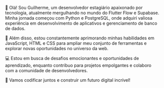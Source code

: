 👋 Olá! Sou Guilherme, um desenvolvedor estagiário apaixonado por tecnologia, atualmente mergulhando no mundo do Flutter Flow e Supabase. Minha jornada começou com Python e PostgreSQL, onde adquiri valiosa experiência em desenvolvimento de aplicativos e gerenciamento de banco de dados.

🌱 Além disso, estou constantemente aprimorando minhas habilidades em JavaScript, HTML e CSS para ampliar meu conjunto de ferramentas e explorar novas oportunidades no universo da web.

💻 Estou em busca de desafios emocionantes e oportunidades de aprendizado, enquanto contribuo para projetos empolgantes e colaboro com a comunidade de desenvolvedores.

🚀 Vamos codificar juntos e construir um futuro digital incrível!
